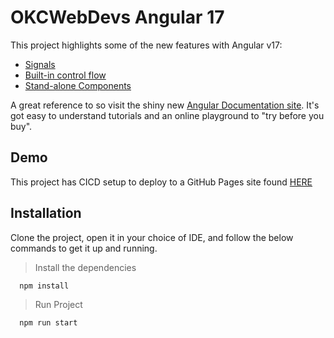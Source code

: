 # OKCWebDevs Angular 17

This project highlights some of the new features with Angular v17:

- [Signals](https://angular.dev/guide/signals)
- [Built-in control flow](https://angular.dev/guide/templates/control-flow)
- [Stand-alone Components](https://angular.io/guide/standalone-components)

A great reference to so visit the shiny new [Angular Documentation site](https://angular.dev/). It's got easy to understand tutorials and an online playground to "try before you buy".

## Demo

This project has CICD setup to deploy to a GitHub Pages site found [HERE](https://thecodingwaffle.github.io/okc-web-devs-angular-17)

## Installation

Clone the project, open it in your choice of IDE, and follow the below commands to get it up and running.

> Install the dependencies

```bash
  npm install
```

> Run Project

```bash
  npm run start
```
